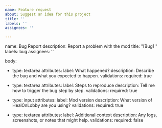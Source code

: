 ```yaml
---
name: Feature request
about: Suggest an idea for this project
title: ''
labels: ''
assignees: ''

---
```


name: Bug Report
description: Report a problem with the mod
title: "[Bug] "
labels: bug
assignees: ''

body:
  - type: textarea
    attributes:
      label: What happened?
      description: Describe the bug and what you expected to happen.
    validations:
      required: true

  - type: textarea
    attributes:
      label: Steps to reproduce
      description: Tell me how to trigger the bug step by step.
    validations:
      required: true

  - type: input
    attributes:
      label: Mod version
      description: What version of HealOnLobby are you using?
    validations:
      required: true

  - type: textarea
    attributes:
      label: Additional context
      description: Any logs, screenshots, or notes that might help.
    validations:
      required: false
